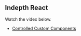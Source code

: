 ## Indepth React

Watch the video below. 

* [Controlled Custom Components](https://courses.reach.tech/courses/250055/lectures/3897312)
